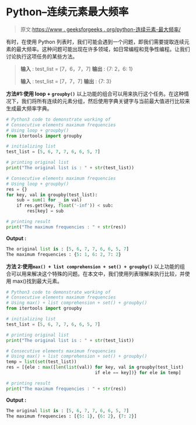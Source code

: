 # Python–连续元素最大频率

> 原文:[https://www . geeksforgeeks . org/python-连续元素-最大频率/](https://www.geeksforgeeks.org/python-consecutive-elements-maximum-frequencies/)

有时，在使用 Python 列表时，我们可能会遇到一个问题，即我们需要提取连续元素的最大频率。这种问题可能出现在许多领域，如日常编程和竞争性编程。让我们讨论执行这项任务的某些方法。

> **输入** : test_list = [7，6，7，7]
> **输出** : {7: 2，6: 1}
> 
> **输入** : test_list = [7，7，7]
> **输出** : {7: 3}

**方法#1:使用 loop + `groupby()`**
以上功能的组合可以用来执行这个任务。在这种情况下，我们将所有连续的元素分组，然后使用字典关键字与当前最大值进行比较来生成最大频率字典。

```py
# Python3 code to demonstrate working of 
# Consecutive elements maximum frequencies
# Using loop + groupby()
from itertools import groupby

# initializing list
test_list = [5, 6, 7, 7, 6, 6, 5, 7]

# printing original list
print("The original list is : " + str(test_list))

# Consecutive elements maximum frequencies
# Using loop + groupby()
res = {}
for key, val in groupby(test_list):
    sub = sum(1 for _ in val)
    if res.get(key, float('-inf')) < sub:
        res[key] = sub

# printing result 
print("The maximum frequencies : " + str(res)) 
```

**Output :**

```py
The original list is : [5, 6, 7, 7, 6, 6, 5, 7]
The maximum frequencies : {5: 1, 6: 2, 7: 2}

```

**方法 2:使用`max() + list comprehension + set() + groupby()`**
以上功能的组合可以用来解决这个特殊的问题。在本文中，我们使用列表理解来执行比较，并使用 max()找到最大元素。

```py
# Python3 code to demonstrate working of 
# Consecutive elements maximum frequencies
# Using max() + list comprehension + set() + groupby()
from itertools import groupby

# initializing list
test_list = [5, 6, 7, 7, 6, 6, 5, 7]

# printing original list
print("The original list is : " + str(test_list))

# Consecutive elements maximum frequencies
# Using max() + list comprehension + set() + groupby()
temp = list(set(test_list))
res = [{ele : max([len(list(val)) for key, val in groupby(test_list)
                                  if ele == key])} for ele in temp]

# printing result 
print("The maximum frequencies : " + str(res)) 
```

**Output :**

```py
The original list is : [5, 6, 7, 7, 6, 6, 5, 7]
The maximum frequencies : [{5: 1}, {6: 2}, {7: 2}]

```